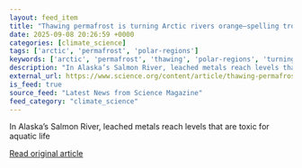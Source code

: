 ```yaml
---
layout: feed_item
title: "Thawing permafrost is turning Arctic rivers orange—spelling trouble for fish"
date: 2025-09-08 20:26:59 +0000
categories: [climate_science]
tags: ['arctic', 'permafrost', 'polar-regions']
keywords: ['arctic', 'permafrost', 'thawing', 'polar-regions', 'turning']
description: "In Alaska’s Salmon River, leached metals reach levels that are toxic for aquatic life"
external_url: https://www.science.org/content/article/thawing-permafrost-turning-arctic-rivers-orange-spelling-trouble-fish
is_feed: true
source_feed: "Latest News from Science Magazine"
feed_category: "climate_science"
---
```


In Alaska’s Salmon River, leached metals reach levels that are toxic for aquatic life

[Read original article](https://www.science.org/content/article/thawing-permafrost-turning-arctic-rivers-orange-spelling-trouble-fish)

